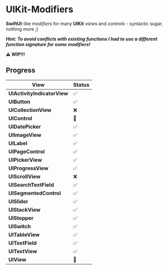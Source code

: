 # UIKit-Modifiers

**SwiftUI**-like *modifiers* for many **UIKit** *views* and *controls* - syntactic sugar, nothing more ;)

**Hint: *To avoid conflicts with existing functions I had to use a different function signature for some modifiers!***

**⚠️ WIP!!!**

## Progress

| **View**                    | **Status** |
| --------------------------- | ---------- |
| **UIActivityIndicatorView** | ✅          |
| **UIButton**                | ✅          |
| **UICollectionView**        | ❌          |
| **UIControl**               | 🚧          |
| **UIDatePicker**            | ✅          |
| **UIImageView**             | ✅          |
| **UILabel**                 | ✅          |
| **UIPageControl**           | ✅          |
| **UIPickerView**            | ✅          |
| **UIProgressView**          | ✅          |
| **UIScrollView**            | ❌          |
| **UISearchTextField**       | ✅          |
| **UISegmentedControl**      | ✅          |
| **UISlider**                | ✅          |
| **UIStackView**             | ✅          |
| **UIStepper**               | ✅          |
| **UISwitch**                | ✅          |
| **UITableView**             | ✅          |
| **UITextField**             | ✅          |
| **UITextView**              | ✅          |
| **UIView**                  | 🚧          |

